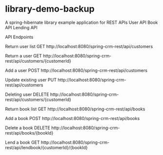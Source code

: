 # library-demo-backup

A spring-hibernate library example application for REST APIs
User API
Book API
Lending API

API Endpoints

Return user list
GET
http://localhost:8080/spring-crm-rest/api/customers

Return a user
GET
http://localhost:8080/spring-crm-rest/api/customers/{customerId}

Add a user
POST
http://localhost:8080/spring-crm-rest/api/customers

Update existing user
PUT
http://localhost:8080/spring-crm-rest/api/customers

Deleting user
DELETE
http://localhost:8080/spring-crm-rest/api/customers/{customerId}

Return book list
GET
http://localhost:8080/spring-crm-rest/api/books

Add a book
POST
http://localhost:8080/spring-crm-rest/api/books

Delete a book
DELETE
http://localhost:8080/spring-crm-rest/api/books/{bookId}

Lend a book
GET
http://localhost:8080/spring-crm-rest/api/lendbook/{customerId}/{bookId}
